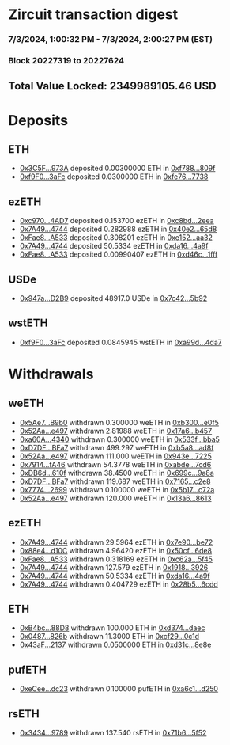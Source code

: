 # Zircuit transaction digest
### 7/3/2024, 1:00:32 PM - 7/3/2024, 2:00:27 PM (EST)
### Block 20227319 to 20227624

## Total Value Locked: 2349989105.46 USD

# Deposits
## ETH
- [0x3C5F...973A](https://etherscan.io/address/0x3C5FbF6e2f387b461F4e544CB2E6aBcB0Fad973A) deposited 0.00300000 ETH in [0xf788...809f](https://etherscan.io/tx/0x3C5FbF6e2f387b461F4e544CB2E6aBcB0Fad973A)
- [0xf9F0...3aFc](https://etherscan.io/address/0xf9F0d241709bB31859a254B9c7F4F548e11F3aFc) deposited 0.0300000 ETH in [0xfe76...7738](https://etherscan.io/tx/0xf9F0d241709bB31859a254B9c7F4F548e11F3aFc)
## ezETH
- [0xc970...4AD7](https://etherscan.io/address/0xc9700A91B2A8f6a27AA9850803a85e4732754AD7) deposited 0.153700 ezETH in [0xc8bd...2eea](https://etherscan.io/tx/0xc9700A91B2A8f6a27AA9850803a85e4732754AD7)
- [0x7A49...4744](https://etherscan.io/address/0x7A493Be5c2ce014cD049Bf178a1ac0Db1B434744) deposited 0.282988 ezETH in [0x40e2...65d8](https://etherscan.io/tx/0x7A493Be5c2ce014cD049Bf178a1ac0Db1B434744)
- [0xFae8...A533](https://etherscan.io/address/0xFae8821DD6e5F93431506bf234Ed94dDaaD2A533) deposited 0.308201 ezETH in [0xe152...aa32](https://etherscan.io/tx/0xFae8821DD6e5F93431506bf234Ed94dDaaD2A533)
- [0x7A49...4744](https://etherscan.io/address/0x7A493Be5c2ce014cD049Bf178a1ac0Db1B434744) deposited 50.5334 ezETH in [0xda16...4a9f](https://etherscan.io/tx/0x7A493Be5c2ce014cD049Bf178a1ac0Db1B434744)
- [0xFae8...A533](https://etherscan.io/address/0xFae8821DD6e5F93431506bf234Ed94dDaaD2A533) deposited 0.00990407 ezETH in [0xd46c...1fff](https://etherscan.io/tx/0xFae8821DD6e5F93431506bf234Ed94dDaaD2A533)
## USDe
- [0x947a...D2B9](https://etherscan.io/address/0x947a5a2E5B096752f0F3663964Dd52151E3AD2B9) deposited 48917.0 USDe in [0x7c42...5b92](https://etherscan.io/tx/0x947a5a2E5B096752f0F3663964Dd52151E3AD2B9)
## wstETH
- [0xf9F0...3aFc](https://etherscan.io/address/0xf9F0d241709bB31859a254B9c7F4F548e11F3aFc) deposited 0.0845945 wstETH in [0xa99d...4da7](https://etherscan.io/tx/0xf9F0d241709bB31859a254B9c7F4F548e11F3aFc)
# Withdrawals
## weETH
- [0x5Ae7...B9b0](https://etherscan.io/address/0x5Ae71B6c3182C447F33067cee4906F3F777eB9b0) withdrawn 0.300000 weETH in [0xb300...e0f5](https://etherscan.io/tx/0x5Ae71B6c3182C447F33067cee4906F3F777eB9b0)
- [0x52Aa...e497](https://etherscan.io/address/0x52Aa899454998Be5b000Ad077a46Bbe360F4e497) withdrawn 2.81988 weETH in [0x17a6...b457](https://etherscan.io/tx/0x52Aa899454998Be5b000Ad077a46Bbe360F4e497)
- [0xa60A...4340](https://etherscan.io/address/0xa60A19fAFdc5167De931f807c147CDa5eD6d4340) withdrawn 0.300000 weETH in [0x533f...bba5](https://etherscan.io/tx/0xa60A19fAFdc5167De931f807c147CDa5eD6d4340)
- [0xD7DF...BFa7](https://etherscan.io/address/0xD7DF7E085214743530afF339aFC420c7c720BFa7) withdrawn 499.297 weETH in [0xb5a8...ad8f](https://etherscan.io/tx/0xD7DF7E085214743530afF339aFC420c7c720BFa7)
- [0x52Aa...e497](https://etherscan.io/address/0x52Aa899454998Be5b000Ad077a46Bbe360F4e497) withdrawn 111.000 weETH in [0x943e...7225](https://etherscan.io/tx/0x52Aa899454998Be5b000Ad077a46Bbe360F4e497)
- [0x7914...fA46](https://etherscan.io/address/0x79149B8a44E03C3022C17443fE4e816E31acfA46) withdrawn 54.3778 weETH in [0xabde...7cd6](https://etherscan.io/tx/0x79149B8a44E03C3022C17443fE4e816E31acfA46)
- [0xDB6d...610f](https://etherscan.io/address/0xDB6dED7034DC4224eb552349f696A9360377610f) withdrawn 38.4500 weETH in [0x699c...9a8a](https://etherscan.io/tx/0xDB6dED7034DC4224eb552349f696A9360377610f)
- [0xD7DF...BFa7](https://etherscan.io/address/0xD7DF7E085214743530afF339aFC420c7c720BFa7) withdrawn 119.687 weETH in [0x7165...c2e8](https://etherscan.io/tx/0xD7DF7E085214743530afF339aFC420c7c720BFa7)
- [0x7774...2699](https://etherscan.io/address/0x77747515251E12Fe06A5aAFDc0a833F0F6172699) withdrawn 0.100000 weETH in [0x5b17...c72a](https://etherscan.io/tx/0x77747515251E12Fe06A5aAFDc0a833F0F6172699)
- [0x52Aa...e497](https://etherscan.io/address/0x52Aa899454998Be5b000Ad077a46Bbe360F4e497) withdrawn 120.000 weETH in [0x13a6...8613](https://etherscan.io/tx/0x52Aa899454998Be5b000Ad077a46Bbe360F4e497)
## ezETH
- [0x7A49...4744](https://etherscan.io/address/0x7A493Be5c2ce014cD049Bf178a1ac0Db1B434744) withdrawn 29.5964 ezETH in [0x7e90...be72](https://etherscan.io/tx/0x7A493Be5c2ce014cD049Bf178a1ac0Db1B434744)
- [0x88e4...d10C](https://etherscan.io/address/0x88e48F88096384c5F6149F60cB0A394B4feDd10C) withdrawn 4.96420 ezETH in [0x50cf...6de8](https://etherscan.io/tx/0x88e48F88096384c5F6149F60cB0A394B4feDd10C)
- [0xFae8...A533](https://etherscan.io/address/0xFae8821DD6e5F93431506bf234Ed94dDaaD2A533) withdrawn 0.318169 ezETH in [0xc62a...5f45](https://etherscan.io/tx/0xFae8821DD6e5F93431506bf234Ed94dDaaD2A533)
- [0x7A49...4744](https://etherscan.io/address/0x7A493Be5c2ce014cD049Bf178a1ac0Db1B434744) withdrawn 127.579 ezETH in [0x1918...3926](https://etherscan.io/tx/0x7A493Be5c2ce014cD049Bf178a1ac0Db1B434744)
- [0x7A49...4744](https://etherscan.io/address/0x7A493Be5c2ce014cD049Bf178a1ac0Db1B434744) withdrawn 50.5334 ezETH in [0xda16...4a9f](https://etherscan.io/tx/0x7A493Be5c2ce014cD049Bf178a1ac0Db1B434744)
- [0x7A49...4744](https://etherscan.io/address/0x7A493Be5c2ce014cD049Bf178a1ac0Db1B434744) withdrawn 0.404729 ezETH in [0x28b5...6cdd](https://etherscan.io/tx/0x7A493Be5c2ce014cD049Bf178a1ac0Db1B434744)
## ETH
- [0xB4bc...88D8](https://etherscan.io/address/0xB4bcee0fc683F3Ce442CbB6d864f6608309188D8) withdrawn 100.000 ETH in [0xd374...daec](https://etherscan.io/tx/0xB4bcee0fc683F3Ce442CbB6d864f6608309188D8)
- [0x0487...826b](https://etherscan.io/address/0x0487839dA1bca91ae146117FAE465F2342b2826b) withdrawn 11.3000 ETH in [0xcf29...0c1d](https://etherscan.io/tx/0x0487839dA1bca91ae146117FAE465F2342b2826b)
- [0x43aF...2137](https://etherscan.io/address/0x43aF4DFA05dD873F12741fAaB16c3B54C03D2137) withdrawn 0.0500000 ETH in [0xd31c...8e8e](https://etherscan.io/tx/0x43aF4DFA05dD873F12741fAaB16c3B54C03D2137)
## pufETH
- [0xeCee...dc23](https://etherscan.io/address/0xeCee211d2726304FC38A7cF9e51A96E24AD5dc23) withdrawn 0.100000 pufETH in [0xa6c1...d250](https://etherscan.io/tx/0xeCee211d2726304FC38A7cF9e51A96E24AD5dc23)
## rsETH
- [0x3434...9789](https://etherscan.io/address/0x34349c5569e7B846c3558961552D2202760A9789) withdrawn 137.540 rsETH in [0x71b6...5f52](https://etherscan.io/tx/0x34349c5569e7B846c3558961552D2202760A9789)
